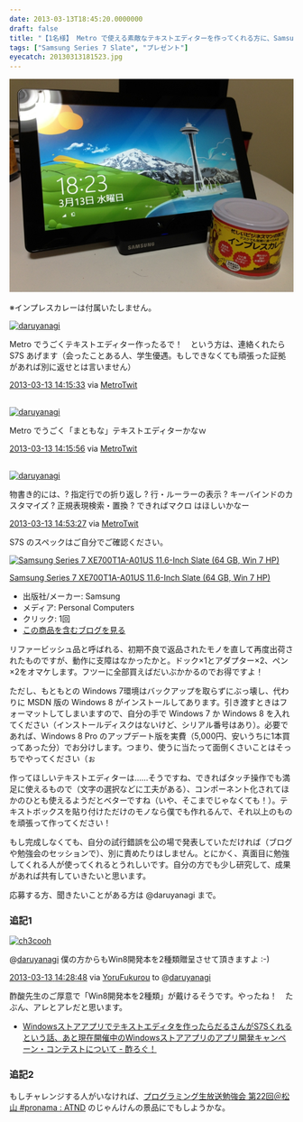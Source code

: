 ```yaml
---
date: 2013-03-13T18:45:20.0000000
draft: false
title: "【1名様】 Metro で使える素敵なテキストエディターを作ってくれる方に、Samsung Series 7 Slate を差し上げます"
tags: ["Samsung Series 7 Slate", "プレゼント"]
eyecatch: 20130313181523.jpg
---
```

<p><span itemscope itemtype="http://schema.org/Photograph"><img src="20130313181523.jpg" alt="f:id:daruyanagi:20130313181523j:plain" title="f:id:daruyanagi:20130313181523j:plain" class="hatena-fotolife" itemprop="image"></span></p><p>※インプレスカレーは付属いたしません。</p><p><div class="twitter-detail twitter-detail-left"><div class="twitter-detail-user"><a class="twitter-user-screen-name" href="http://twitter.com/daruyanagi"><img src="http://a0.twimg.com/profile_images/3067808861/99fc8ebada780f56a03492cd5eba4b3e_normal.jpeg" alt="daruyanagi" height="48" width="48"></a></div><div class="twitter-detail-tweet"><p class="twitter-detail-text">      Metro でうごくテキストエディター作ったるで！　という方は、連絡くれたら S7S あげます（会ったことある人、学生優遇。もしできなくても頑張った証拠があれば別に返せとは言いません）</p><p class="twitter-detail-info"><a href="http://twitter.com/daruyanagi/status/311707079222104065" class="twitter-detail-info-permalink"><span class="twitter-detail-info-date">2013-03-13</span> <span class="twitter-detail-info-time">14:15:33</span></a> <span class="twitter-detail-info-source">via <a href="http://www.metrotwit.com/" rel="nofollow">MetroTwit</a></span></p></div></div><br />
<div class="twitter-detail twitter-detail-left"><div class="twitter-detail-user"><a class="twitter-user-screen-name" href="http://twitter.com/daruyanagi"><img src="http://a0.twimg.com/profile_images/3067808861/99fc8ebada780f56a03492cd5eba4b3e_normal.jpeg" alt="daruyanagi" height="48" width="48"></a></div><div class="twitter-detail-tweet"><p class="twitter-detail-text">      Metro でうごく「まともな」テキストエディターかなｗ</p><p class="twitter-detail-info"><a href="http://twitter.com/daruyanagi/status/311707176605474816" class="twitter-detail-info-permalink"><span class="twitter-detail-info-date">2013-03-13</span> <span class="twitter-detail-info-time">14:15:56</span></a> <span class="twitter-detail-info-source">via <a href="http://www.metrotwit.com/" rel="nofollow">MetroTwit</a></span></p></div></div><br />
<div class="twitter-detail twitter-detail-left"><div class="twitter-detail-user"><a class="twitter-user-screen-name" href="http://twitter.com/daruyanagi"><img src="http://a0.twimg.com/profile_images/3067808861/99fc8ebada780f56a03492cd5eba4b3e_normal.jpeg" alt="daruyanagi" height="48" width="48"></a></div><div class="twitter-detail-tweet"><p class="twitter-detail-text">      物書き的には、? 指定行での折り返し ? 行・ルーラーの表示 ? キーバインドのカスタマイズ ? 正規表現検索・置換 ? できればマクロ はほしいかなー</p><p class="twitter-detail-info"><a href="http://twitter.com/daruyanagi/status/311716615970508800" class="twitter-detail-info-permalink"><span class="twitter-detail-info-date">2013-03-13</span> <span class="twitter-detail-info-time">14:53:27</span></a> <span class="twitter-detail-info-source">via <a href="http://www.metrotwit.com/" rel="nofollow">MetroTwit</a></span></p></div></div></p><p>S7S のスペックはご自分でご確認ください。</p><p><div class="hatena-asin-detail"><a href="http://www.amazon.co.jp/exec/obidos/ASIN/B005OUQ9JC/bestylesnet-22/"><img src="http://ecx.images-amazon.com/images/I/41yBWI7-OwL._SL160_.jpg" class="hatena-asin-detail-image" alt="Samsung Series 7 XE700T1A-A01US 11.6-Inch Slate (64 GB, Win 7 HP)" title="Samsung Series 7 XE700T1A-A01US 11.6-Inch Slate (64 GB, Win 7 HP)"></a><div class="hatena-asin-detail-info"><p class="hatena-asin-detail-title"><a href="http://www.amazon.co.jp/exec/obidos/ASIN/B005OUQ9JC/bestylesnet-22/">Samsung Series 7 XE700T1A-A01US 11.6-Inch Slate (64 GB, Win 7 HP)</a></p><ul><li><span class="hatena-asin-detail-label">出版社/メーカー:</span> Samsung</li><li><span class="hatena-asin-detail-label">メディア:</span> Personal Computers</li><li> <span class="hatena-asin-detail-label">クリック</span>: 1回</li><li><a href="http://d.hatena.ne.jp/asin/B005OUQ9JC/bestylesnet-22" target="_blank">この商品を含むブログを見る</a></li></ul></div><div class="hatena-asin-detail-foot"></div></div></p><p>リファービッシュ品と呼ばれる、初期不良で返品されたモノを直して再度出荷されたものですが、動作に支障はなかったかと。ドック×1とアダプター×2、ペン×2をオマケします。フツーに全部買えばだいぶかかるのでお得ですよ！</p><p>ただし、もともとの Windows 7環境はバックアップを取らずにぶっ壊し、代わりに MSDN 版の Windows 8 がインストールしてあります。引き渡すときはフォーマットしてしまいますので、自分の手で Windows 7 か Windows 8 を入れてください（インストールディスクはないけど、シリアル番号はあり）。必要であれば、Windows 8 Pro のアップデート版を実費（5,000円、安いうちに1本買ってあった分）でお分けします。つまり、使うに当たって面倒くさいことはそっちでやってください（ぉ</p><p>作ってほしいテキストエディターは……そうですね、できればタッチ操作でも満足に使えるもので（文字の選択などに工夫がある）、コンポーネント化されてほかのひとも使えるようだとベターですね（いや、そこまでじゃなくても！）。テキストボックスを貼り付けただけのモノなら僕でも作れるんで、それ以上のものを頑張って作ってください！</p><p>もし完成しなくても、自分の試行錯誤を公の場で発表していただければ（ブログや勉強会のセッションで）、別に責めたりはしません。とにかく、真面目に勉強してくれる人が使ってくれるとうれしいです。自分の方でも少し研究して、成果があれば共有していきたいと思います。</p><p>応募する方、聞きたいことがある方は @daruyanagi まで。</p>

<div class="section">
<h3>追記1</h3>
<p><div class="twitter-detail twitter-detail-left"><div class="twitter-detail-user"><a class="twitter-user-screen-name" href="http://twitter.com/ch3cooh"><img src="http://a0.twimg.com/profile_images/3211900261/549e022596b4ff12c80aab28ae722b19_normal.png" alt="ch3cooh" height="48" width="48"></a></div><div class="twitter-detail-tweet"><p class="twitter-detail-text">      @<a class="twitter-user-screen-name" href="http://twitter.com/daruyanagi" target="_top">daruyanagi</a> 僕の方からもWin8開発本を2種類贈呈させて頂きますよ :-)</p><p class="twitter-detail-info"><a href="http://twitter.com/ch3cooh/status/311710411642765313" class="twitter-detail-info-permalink"><span class="twitter-detail-info-date">2013-03-13</span> <span class="twitter-detail-info-time">14:28:48</span></a> <span class="twitter-detail-info-source">via <a href="http://sites.google.com/site/yorufukurou/" rel="nofollow">YoruFukurou</a></span> to @<a href="http://twitter.com/daruyanagi/status/311709908871565312"  class="twitter-user-screen-name">daruyanagi</a></p></div></div></p><p>酢酸先生のご厚意で「Win8開発本を2種類」が戴けるそうです。やったね！　たぶん、アレとアレだと思います。</p>

<ul>
<li><a href="http://ch3cooh.hatenablog.jp/entry/20130313/1363153145">Windows&#x30B9;&#x30C8;&#x30A2;&#x30A2;&#x30D7;&#x30EA;&#x3067;&#x30C6;&#x30AD;&#x30B9;&#x30C8;&#x30A8;&#x30C7;&#x30A3;&#x30BF;&#x3092;&#x4F5C;&#x3063;&#x305F;&#x3089;&#x3060;&#x308B;&#x3055;&#x3093;&#x304C;S7S&#x304F;&#x308C;&#x308B; &#x3068;&#x3044;&#x3046;&#x8A71;&#x3001;&#x3042;&#x3068;&#x73FE;&#x5728;&#x958B;&#x50AC;&#x4E2D;&#x306E;Windows&#x30B9;&#x30C8;&#x30A2;&#x30A2;&#x30D7;&#x30EA;&#x306E;&#x30A2;&#x30D7;&#x30EA;&#x958B;&#x767A;&#x30AD;&#x30E3;&#x30F3;&#x30DA;&#x30FC;&#x30F3;&#x30FB;&#x30B3;&#x30F3;&#x30C6;&#x30B9;&#x30C8;&#x306B;&#x3064;&#x3044;&#x3066; - &#x9162;&#x308D;&#x3050;&#xFF01;</a></li>
</ul>
</div>
<div class="section">
<h3>追記2</h3>
<p>もしチャレンジする人がいなければ、<a href="http://atnd.org/events/37393">&#x30D7;&#x30ED;&#x30B0;&#x30E9;&#x30DF;&#x30F3;&#x30B0;&#x751F;&#x653E;&#x9001;&#x52C9;&#x5F37;&#x4F1A; &#x7B2C;22&#x56DE;&#xFF20;&#x677E;&#x5C71; #pronama : ATND</a> のじゃんけんの景品にでもしようかな。</p>

</div>